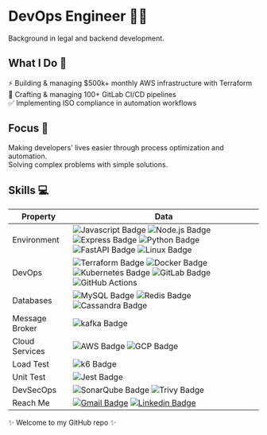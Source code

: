 # DevOps Engineer 👨‍💻

Background in legal and backend development. 

## What I Do 🚀
⚡ Building & managing $500k+ monthly AWS infrastructure with Terraform   
🔄 Crafting & managing 100+ GitLab CI/CD pipelines  
✅ Implementing ISO compliance in automation workflows  

## Focus 🎯
Making developers' lives easier through process optimization and automation.  
Solving complex problems with simple solutions.

##  Skills 💻
| Property       | Data                                                                                                                                                                                                                                                                                                                                                                                                                                                                                                                                                                                                                                                   |
| -------------- | ------------------------------------------------------------------------------------------------------------------------------------------------------------------------------------------------------------------------------------------------------------------------------------------------------------------------------------------------------------------------------------------------------------------------------------------------------------------------------------------------------------------------------------------------------------------------------------------------------------------------------------------------------ |
| Environment    | ![Javascript Badge](https://img.shields.io/badge/-JavaScript-F7DF1E?style=flat&logo=Javascript&logoColor=white) ![Node.js Badge](https://img.shields.io/badge/-Nodejs-brightgreen?style=flat&logo=nodedotjs&logoColor=white) ![Express Badge](https://img.shields.io/badge/-Express-lightgray?style=flat&logo=express&logoColor=white) ![Python Badge](https://img.shields.io/badge/-Python-blue?style=flat&logo=python&logoColor=white) ![FastAPI Badge](https://img.shields.io/badge/-FastAPI-darkgreen?style=flat&logo=fastapi&logoColor=white) ![Linux Badge](https://img.shields.io/badge/-Linux-lightgray?style=flat&logo=linux&logoColor=black) |
| DevOps         | ![Terraform Badge](https://img.shields.io/badge/-Terraform-blueviolet?style=flat&logo=terraform&logoColor=white)  ![Docker Badge](https://img.shields.io/badge/-Docker-blue?style=flat&logo=docker&logoColor=white) ![Kubernetes Badge](https://img.shields.io/badge/-Kubernetes-blue?style=flat&logo=kubernetes&logoColor=white) ![GitLab Badge](https://img.shields.io/badge/-GitLab-orange?logo=gitlab&logoColor=white) ![GitHub Actions](https://img.shields.io/badge/-GitHub%20Actions-2088FF?logo=githubactions&logoColor=white)                                                                                                                 |
| Databases      | ![MySQL Badge](https://img.shields.io/badge/-MySQL-blue?style=flat&logo=mysql&logoColor=white) ![Redis Badge](https://img.shields.io/badge/-Redis-red?style=flat&logo=redis&logoColor=white)  ![Cassandra Badge](https://img.shields.io/badge/-Apache%20Cassandra-1287B1?style=flat&logo=apachecassandra&logoColor=white)                                                                                                                                                                                                                                                                                                                              |
| Message Broker | ![kafka Badge](https://img.shields.io/badge/-Apache%20Kafka-231F20?style=flat&logo=apachekafka&logoColor=white)                                                                                                                                                                                                                                                                                                                                                                                                                                                                                                                                        |
| Cloud Services | ![AWS Badge](https://img.shields.io/badge/-AWS-232F3E?style=flat&logo=amazonwebservices&logoColor=white) ![GCP Badge](https://img.shields.io/badge/-GCP-4285F4?style=flat&logo=googlecloud&logoColor=white)                                                                                                                                                                                                                                                                                                                                                                                                                                            |
| Load Test      | ![k6 Badge](https://img.shields.io/badge/-k6-7D64FF?style=flat&logo=k6&logoColor=white)                                                                                                                                                                                                                                                                                                                                                                                                                                                                                                                                                                |
| Unit Test      | ![Jest Badge](https://img.shields.io/badge/-Jest-C21325?style=flat&logo=jest&logoColor=white)                                                                                                                                                                                                                                                                                                                                                                                                                                                                                                                                                          |
| DevSecOps      | ![SonarQube Badge](https://img.shields.io/badge/-SonarQube-4E9BCD?style=flat&logo=sonarqube&logoColor=white) ![Trivy Badge](https://img.shields.io/badge/-Trivy-1904DA?style=flat&logo=trivy&logoColor=white)                                                                                                                                                                                                                                                                                                                                                                                                                                          |
| Reach Me       | [![Gmail Badge](https://img.shields.io/badge/-Da%20Hsing%20Liu-e54448?style=flat&logo=Gmail&logoColor=white)](mailto:liudahsing84@gmail.com) [![Linkedin Badge](https://img.shields.io/badge/-Da%20Hsing%20Liu-blue?style=flat&logo=Linkedin&logoColor=white)](https://www.linkedin.com/in/da-hsing-liu/)                                                                                                                                                                                                                                                                                                                                              |

✨ Welcome to my GitHub repo ✨  
